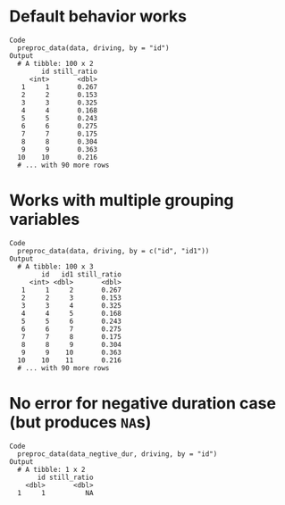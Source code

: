 # Default behavior works

    Code
      preproc_data(data, driving, by = "id")
    Output
      # A tibble: 100 x 2
            id still_ratio
         <int>       <dbl>
       1     1       0.267
       2     2       0.153
       3     3       0.325
       4     4       0.168
       5     5       0.243
       6     6       0.275
       7     7       0.175
       8     8       0.304
       9     9       0.363
      10    10       0.216
      # ... with 90 more rows

# Works with multiple grouping variables

    Code
      preproc_data(data, driving, by = c("id", "id1"))
    Output
      # A tibble: 100 x 3
            id   id1 still_ratio
         <int> <dbl>       <dbl>
       1     1     2       0.267
       2     2     3       0.153
       3     3     4       0.325
       4     4     5       0.168
       5     5     6       0.243
       6     6     7       0.275
       7     7     8       0.175
       8     8     9       0.304
       9     9    10       0.363
      10    10    11       0.216
      # ... with 90 more rows

# No error for negative duration case (but produces `NA`s)

    Code
      preproc_data(data_negtive_dur, driving, by = "id")
    Output
      # A tibble: 1 x 2
           id still_ratio
        <dbl>       <dbl>
      1     1          NA

